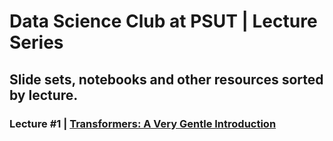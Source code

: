 # **Data Science Club at PSUT** | Lecture Series
## Slide sets, notebooks and other resources sorted by lecture.
### Lecture #1 | [Transformers: A Very Gentle Introduction](https://github.com/a-tabaza/dsc-lectures/tree/main/transformers)
